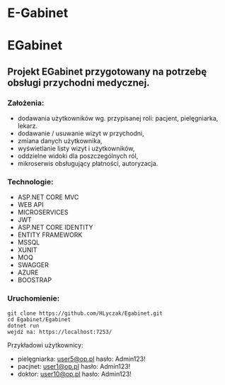 # E-Gabinet
# EGabinet

## Projekt EGabinet przygotowany na potrzebę obsługi przychodni medycznej. 

### Założenia:
* dodawania użytkowników wg. przypisanej roli:
pacjent, pielęgniarka, lekarz.
* dodawanie / usuwanie wizyt w przychodni,
* zmiana danych użytkownika,
* wyświetlanie listy wizyt i użytkowników,
* oddzielne widoki dla poszczególnych ról,
* mikroserwis obsługujący płatności, autoryzacja.

### Technologie:
* ASP.NET CORE MVC
* WEB API
* MICROSERVICES
* JWT
* ASP.NET CORE IDENTITY
* ENTITY FRAMEWORK
* MSSQL
* XUNIT
* MOQ
* SWAGGER
* AZURE 
* BOOSTRAP


### Uruchomienie:
```
git clone https://github.com/HLyczak/Egabinet.git
cd Egabinet/Egabinet 
dotnet run
wejdź na: https://localhost:7253/
```
Przykładowi użytkownicy:
* pielęgniarka: user5@op.pl hasło: Admin123!
* pacjnet: user1@op.pl hasło: Admin123!
* doktor: user10@op.pl hasło: Admin123!

